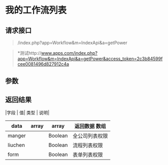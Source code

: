 # 我的工作流列表
## 请求接口 

> /index.php?app=Workflow&m=IndexApi&a=getPower


> *测试http://www.apps.com/index.php?app=Workflow&m=IndexApi&a=getPower&access_token=2c3b84599fcee0081496d827912c4a
## 参数



## 返回结果
|字段 |  值| 类型 | 说明|

|data|array | array | 返回数据 数组|
|----|----|----|-----|
|manger| |Boolean|全公司列表权限|
|liuchen||Boolean|流程列表权限 |
|form||Boolean|表单列表权限|



